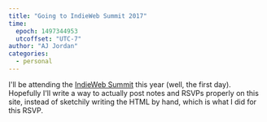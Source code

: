 ```yaml
---
title: "Going to IndieWeb Summit 2017"
time:
  epoch: 1497344953
  utcoffset: "UTC-7"
author: "AJ Jordan"
categories:
  - personal
---
```


I'll be <data class="p-rsvp" value="yes">attending</data> the <a href="https://2017.indieweb.org/" class="u-in-reply-to">IndieWeb Summit</a> this year (well, the first day). Hopefully I'll write a way to actually post notes and RSVPs properly on this site, instead of sketchily writing the HTML by hand, which is what I did for this RSVP.
